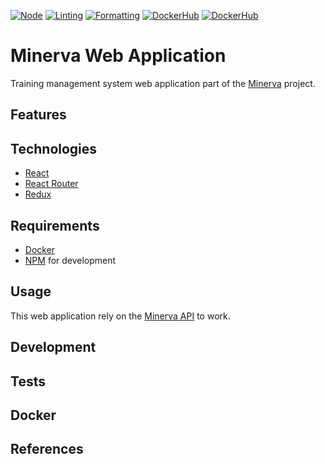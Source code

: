 [![Node](https://github.com/alexandrelamberty/minerva-web-app/actions/workflows/node.yaml/badge.svg)](https://github.com/alexandrelamberty/minerva-web-app/actions/workflows/node.yaml)
[![Linting](https://github.com/alexandrelamberty/minerva-web-app/actions/workflows/lint.yaml/badge.svg)](https://github.com/alexandrelamberty/minerva-web-app/actions/workflows/lint.yaml)
[![Formatting](https://github.com/alexandrelamberty/minerva-web-app/actions/workflows/prettier.yaml/badge.svg)](https://github.com/alexandrelamberty/minerva-web-app/actions/workflows/prettier.yaml)
[![DockerHub](https://github.com/alexandrelamberty/minerva-web-app/actions/workflows/docker.yaml/badge.svg)](https://github.com/alexandrelamberty/minerva-web-app/actions/workflows/docker.yaml)
[![DockerHub](https://img.shields.io/badge/DockerHub-images-important.svg?logo=Docker)](https://hub.docker.com/r/alexandrelamberty/minerva-web-app)

# Minerva Web Application

Training management system web application part of the [Minerva](https://github.com/alexandrelamberty/minerva) project.

## Features

## Technologies

- [React]()
- [React Router]()
- [Redux]()

## Requirements

- [Docker]()
- [NPM]() for development

## Usage

This web application rely on the [Minerva API]() to work.

## Development

## Tests

## Docker

## References
